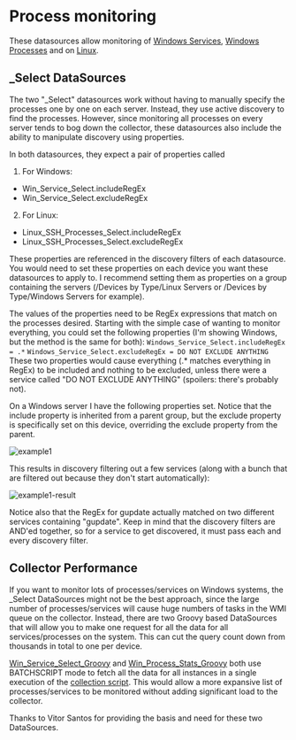 # Process monitoring

These datasources allow monitoring of [Windows Services](Win_Service_Select/Win_Service_Select.xml), [Windows Processes](Win_Process_Stats_Groovy/Win_Process_Stats_Groovy.xml) and on [Linux](Linux_SSH_Processes_Select/Linux_SSH_Processes_Select.xml).

## \_Select DataSources

The two "\_Select" datasources work without having to manually specify the processes one by one on each server.  Instead, they use active discovery to find the processes. However, since monitoring all processes on every server tends to bog down the collector, these datasources also include the ability to manipulate discovery using properties.

In both datasources, they expect a pair of properties called
1. For Windows:
  * Win_Service_Select.includeRegEx
  * Win_Service_Select.excludeRegEx
2. For Linux:
  * Linux_SSH_Processes_Select.includeRegEx
  * Linux_SSH_Processes_Select.excludeRegEx

These properties are referenced in the discovery filters of each datasource. You would need to set these properties on each device you want these datasources to apply to. I recommend setting them as properties on a group containing the servers (/Devices by Type/Linux Servers or /Devices by Type/Windows Servers for example).

The values of the properties need to be RegEx expressions that match on the processes desired. Starting with the simple case of wanting to monitor everything, you could set the following properties (I'm showing Windows, but the method is the same for both):
`Windows_Service_Select.includeRegEx = .*`
`Windows_Service_Select.excludeRegEx = DO NOT EXCLUDE ANYTHING`
These two properties would cause everything (.* matches everything in RegEx) to be included and nothing to be excluded, unless there were a service called "DO NOT EXCLUDE ANYTHING" (spoilers: there's probably not).

On a Windows server I have the following properties set. Notice that the include property is inherited from a parent group, but the exclude property is specifically set on this device, overriding the exclude property from the parent.

![example1](example1.png "Example")

This results in discovery filtering out a few services (along with a bunch that are filtered out because they don't start automatically):

![example1-result](example1-result.png "Results")

Notice also that the RegEx for gupdate actually matched on two different services containing "gupdate". Keep in mind that the discovery filters are AND'ed together, so for a service to get discovered, it must pass each and every discovery filter.

## Collector Performance
If you want to monitor lots of processes/services on Windows systems, the \_Select DataSources might not be the best approach, since the large number of processes/services will cause huge numbers of tasks in the WMI queue on the collector. Instead, there are two Groovy based DataSources that will allow you to make one request for all the data for all services/processes on the system. This can cut the query count down from thousands in total to one per device.

[Win_Service_Select_Groovy](Win_Service_Select_Groovy/Win_Service_Select_Groovy.xml) and [Win_Process_Stats_Groovy](Win_Process_Stats_Groovy/Win_Process_Stats_Groovy.xml) both use BATCHSCRIPT mode to fetch all the data for all instances in a single execution of the [collection script](Win_Service_Select_Groovy/collect.groovy). This would allow a more expansive list of processes/services to be monitored without adding significant load to the collector.

Thanks to Vitor Santos for providing the basis and need for these two DataSources.

